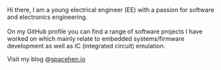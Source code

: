 Hi there, I am a young electrical engineer (EE) with a passion for software and electronics engineering.<br/>
<br/>
On my GitHub profile you can find a range of software projects I have worked on which mainly relate to embedded systems/firmware development as well as IC (integrated circuit) emulation. 

Visit my blog @[spacehen.io](https://spacehen.io)
